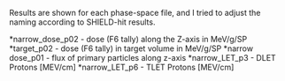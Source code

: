 Results are shown for each phase-space file, and I tried to adjust the naming according to SHIELD-hit results.

*narrow_dose_p02 - dose  (F6 tally)  along the Z-axis in MeV/g/SP
*target_p02 - dose  (F6 tally) in target volume in MeV/g/SP
*narrow dose_p01 - flux of primary particles along z-axis
*narrow_LET_p3 - DLET Protons [MEV/cm]
*narrow_LET_p6 - TLET Protons [MEV/cm]

